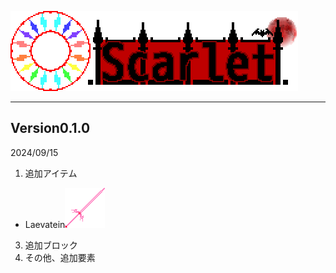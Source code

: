 ![Scarlet Logo](/IMG/Scarlet%20Logo.png)
___  
## Version0.1.0
2024/09/15
1. 追加アイテム
- Laevatein<img src="/IMG/laevatein-1.0.2.png" heigh="10%">
3. 追加ブロック
4. その他、追加要素
